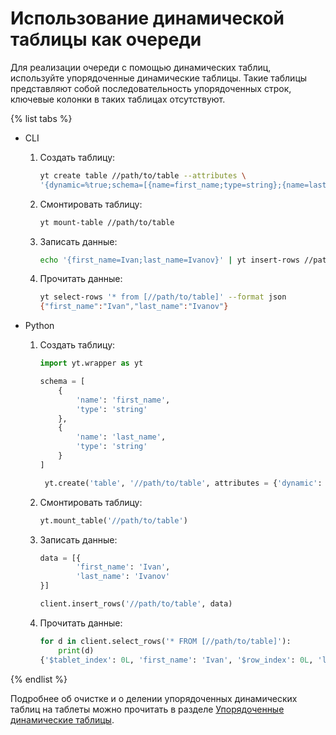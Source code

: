 # Использование динамической таблицы как очереди

Для реализации очереди с помощью динамических таблиц, используйте упорядоченные динамические таблицы. Такие таблицы представляют собой последовательность упорядоченных строк, ключевые колонки в таких таблицах отсутствуют.

{% list tabs %}

- CLI

  1. Создать таблицу:
     ```bash
     yt create table //path/to/table --attributes \
     '{dynamic=%true;schema=[{name=first_name;type=string};{name=last_name;type=string}]}'
     ```

  2. Смонтировать таблицу:
     ```bash
     yt mount-table //path/to/table
     ```

  3. Записать данные:
     ```bash
     echo '{first_name=Ivan;last_name=Ivanov}' | yt insert-rows //path/to/table --format yson
     ```

  4. Прочитать данные:
     ```bash
     yt select-rows '* from [//path/to/table]' --format json
     {"first_name":"Ivan","last_name":"Ivanov"}
     ```


- Python

  1. Создать таблицу:
     ```python
     import yt.wrapper as yt

     schema = [
         {
             'name': 'first_name',
             'type': 'string'
         },
         {
             'name': 'last_name',
             'type': 'string'
         }
     ]

      yt.create('table', '//path/to/table', attributes = {'dynamic': True, 'schema': schema})
     ```

  2. Смонтировать таблицу:
     ```python
     yt.mount_table('//path/to/table')
     ```

  3. Записать данные:
     ```python
     data = [{
             'first_name': 'Ivan',
             'last_name': 'Ivanov'
     }]

     client.insert_rows('//path/to/table', data)
     ```

  4. Прочитать данные:
     ```python
     for d in client.select_rows('* FROM [//path/to/table]'):
         print(d)
     {'$tablet_index': 0L, 'first_name': 'Ivan', '$row_index': 0L, 'last_name': 'Ivanov'}
     ```

{% endlist %}

Подробнее об очистке и о делении упорядоченных динамических таблиц на таблеты можно прочитать в разделе [Упорядоченные динамические таблицы](../../../../user-guide/dynamic-tables/ordered-dynamic-tables.md).
